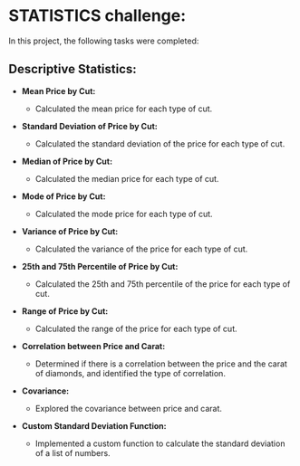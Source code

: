 # STATISTICS challenge:

In this project, the following tasks were completed:

## Descriptive Statistics:

- **Mean Price by Cut:**
  - Calculated the mean price for each type of cut.
- **Standard Deviation of Price by Cut:**
  - Calculated the standard deviation of the price for each type of cut.
- **Median of Price by Cut:**
  - Calculated the median price for each type of cut.
- **Mode of Price by Cut:**
  - Calculated the mode price for each type of cut.
- **Variance of Price by Cut:**
  - Calculated the variance of the price for each type of cut.
- **25th and 75th Percentile of Price by Cut:**
  - Calculated the 25th and 75th percentile of the price for each type of cut.
- **Range of Price by Cut:**

  - Calculated the range of the price for each type of cut.

- **Correlation between Price and Carat:**

  - Determined if there is a correlation between the price and the carat of diamonds, and identified the type of correlation.

- **Covariance:**

  - Explored the covariance between price and carat.

- **Custom Standard Deviation Function:**
  - Implemented a custom function to calculate the standard deviation of a list of numbers.
